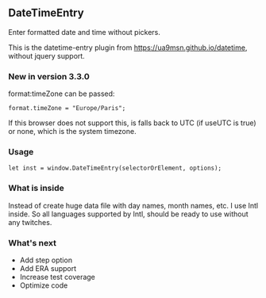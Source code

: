 ## DateTimeEntry
Enter formatted date and time without pickers.

This is the datetime-entry plugin from https://ua9msn.github.io/datetime,
without jquery support.

### New in version 3.3.0

format:timeZone can be passed:
```
format.timeZone = "Europe/Paris";
```
If this browser does not support this, is falls back to UTC (if useUTC is true) or none,
which is the system timezone.

### Usage

```
let inst = window.DateTimeEntry(selectorOrElement, options);
```

### What is inside
Instead of create huge data file with day names, month names, etc. I use Intl inside. 
So all languages supported by Intl, should be ready to use without any twitches.
 
### What's next
 
 * Add step option
 * Add ERA support
 * Increase test coverage
 * Optimize code

